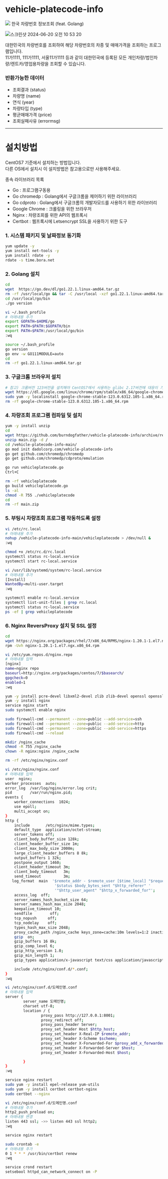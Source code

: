 # vehicle-platecode-info
<img src="https://img.shields.io/github/size/burndogfather/vehicle-platecode-info/vehicleplatecode.go"/>
한국 차량번호 정보조회 (feat. Golang)
   
![스크린샷 2024-06-20 오전 10 53 20](https://github.com/burndogfather/vehicle-platecode-info/assets/101985768/0556fb4b-44ec-4b91-b5da-3e128c98418b)
   
대한민국의 차량번호를 조회하여 해당 차량번호의 차종 및 매매가격을 조회하는 프로그램입니다.   
11가1111, 111가1111, 서울11가1111 등과 같이 대한민국에 등록된 모든 개인차량/법인차량/렌트카/영업용차량을 조회할 수 있습니다.
   
### 반환가능한 데이터  
   
- 조회결과 (status)
- 차량명 (name)
- 연식 (year)
- 차량타입 (type)
- 평균매매가격 (price)
- 조회실패사유 (errormsg)
   
------  
   
# 설치방법
  
CentOS7 기준에서 설치하는 방법입니다.   
다른 OS에서 설치시 이 설치방법은 참고용으로만 사용해주세요.
   
종속 라이브러리 목록   
- Go : 프로그램구동용
- Go chromedp : Golang에서 구글크롬을 제어하기 위한 라이브러리
- Go cdproto : Golang에서 구글크롬의 개발자모드를 사용하기 위한 라이브러리
- Google Chrome : 크롤링을 위한 브라우저
- Nginx : 차량조회를 위한 API의 웹프록시
- Certbot : 웹프록시에 Letsencrypt SSL을 사용하기 위한 도구
   

### 1. 시스템 패키지 및 날짜정보 동기화
  
```bash
yum update -y
yum install net-tools -y
yum install rdate -y
rdate -s time.bora.net
```


### 2. Golang 설치
  
```bash
cd
wget  https://go.dev/dl/go1.22.1.linux-amd64.tar.gz
rm -rf /usr/local/go && tar -C /usr/local -xzf go1.22.1.linux-amd64.tar.gz
cd /usr/local/go/bin
./go version

vi ~/.bash_profile
# 아래내용 추가
export GOPATH=$HOME/go
export PATH=$PATH:$GOPATH/bin
export PATH=$PATH:/usr/local/go/bin
:wq

source ~/.bash_profile
go version
go env -w GO111MODULE=auto
cd 
rm -rf go1.22.1.linux-amd64.tar.gz
```


### 3. 구글크롬 브라우저 설치
  
```bash
# 참고) 크롬버전 123버전을 설치해야 CentOS7에서 사용하는 glibc 2.17버전에 대응이 가능함.
wget https://dl.google.com/linux/chrome/rpm/stable/x86_64/google-chrome-stable-123.0.6312.105-1.x86_64.rpm
sudo yum -y localinstall google-chrome-stable-123.0.6312.105-1.x86_64.rpm
rm -rf google-chrome-stable-123.0.6312.105-1.x86_64.rpm
```


### 4. 차량조회 프로그램 컴파일 및 설치
  
```bash
yum -y install unzip
cd
wget https://github.com/burndogfather/vehicle-platecode-info/archive/refs/heads/main.zip
unzip main.zip -d /
cd /vehicle-platecode-info-main/
go mod init dadolcorp.com/vehicle-platecode-info
go get github.com/chromedp/chromedp
go get github.com/chromedp/cdproto/emulation

go run vehicleplatecode.go
Ctrl+C

rm -rf vehicleplatecode
go build vehicleplatecode.go 
ls -al
chmod -R 755 ./vehicleplatecode
cd
rm -rf main.zip
```


### 5. 부팅시 차량조회 프로그램 작동하도록 설정
  
```bash
vi /etc/rc.local
# 아래내용 추가
nohup /vehicle-platecode-info-main/vehicleplatecode > /dev/null &
:wq

chmod +x /etc/rc.d/rc.local
systemctl status rc-local.service
systemctl start rc-local.service

vi /usr/lib/systemd/system/rc-local.service
# 아래내용 추가
[Install]
WantedBy=multi-user.target
:wq

systemctl enable rc-local.service
systemctl list-unit-files | grep rc.local
systemctl status rc-local.service
ps -ef | grep vehicleplatecode
```


### 6. Nginx ReversProxy 설치 및 SSL 설정
  
```bash
cd
wget https://nginx.org/packages/rhel/7/x86_64/RPMS/nginx-1.20.1-1.el7.ngx.x86_64.rpm
rpm -Uvh nginx-1.20.1-1.el7.ngx.x86_64.rpm 

vi /etc/yum.repos.d/nginx.repo
# 아래내용 입력
[nginx]
name=nginx repo
baseurl=http://nginx.org/packages/centos/7/$basearch/
gpgcheck=0
enabled=1
:wq

yum -y install pcre-devel libxml2-devel zlib zlib-devel openssl openssl-devel gcc g++ cpp gcc-c++ libxslt libxslt-devel libgd-dev gd gd-devel perl perl-ExtUtils-Embed geoip-devel
yum -y install nginx
service nginx start
sudo systemctl enable nginx

sudo firewall-cmd --permanent --zone=public --add-service=ssh
sudo firewall-cmd --permanent --zone=public --add-service=http
sudo firewall-cmd --permanent --zone=public --add-service=https
sudo firewall-cmd --reload

mkdir /nginx_cache
chmod -R 755 /nginx_cache
chown -R nginx:nginx /nginx_cache

rm -rf /etc/nginx/nginx.conf

vi /etc/nginx/nginx.conf
# 아래내용 입력
user  nginx;
worker_processes  auto;
error_log  /var/log/nginx/error.log crit;
pid        /var/run/nginx.pid;
events {
	worker_connections  1024;
	use epoll;
	multi_accept on;
}
http {
	include       /etc/nginx/mime.types;
	default_type  application/octet-stream;
	server_tokens off;
	client_body_buffer_size 128k;
	client_header_buffer_size 1m;
	client_max_body_size 2000m;
	large_client_header_buffers 8 8k;
	output_buffers 1 32k;
	postpone_output 1460;
	client_header_timeout 3m;
	client_body_timeout   3m;
	send_timeout          3m;
   log_format  main  '$remote_addr - $remote_user [$time_local] "$request" '
					  '$status $body_bytes_sent "$http_referer" '
					  '"$http_user_agent" "$http_x_forwarded_for"';
	access_log  off;
	server_names_hash_bucket_size 64;
	server_names_hash_max_size 2048;
	keepalive_timeout 10;
	sendfile        off;
	tcp_nopush     off;
	tcp_nodelay    off;
	types_hash_max_size 2048;
	proxy_cache_path /nginx_cache keys_zone=cache:10m levels=1:2 inactive=600s max_size=1g;
	gzip  on;
	gzip_buffers 16 8k;
	gzip_comp_level 6;
	gzip_http_version 1.0;
	gzip_min_length 1;
	gzip_types application/x-javascript text/css application/javascript text/javascript text/plain application/json application/vnd.ms-fontobject application/x-font-opentype application/x-font-truetype application/x-font-ttf application/xml font/eot font/opentype font/otf image/svg+xml image/vnd.microsoft.icon;

	include /etc/nginx/conf.d/*.conf;
}
:wq

vi /etc/nginx/conf.d/도메인명.conf
# 아래내용 입력
server {
		server_name 도메인명;
		charset utf-8;
		location / {
				proxy_pass http://127.0.0.1:8001;
				proxy_redirect off;
				proxy_pass_header Server;
				proxy_set_header Host $http_host;
				proxy_set_header X-Real-IP $remote_addr;
				proxy_set_header X-Scheme $scheme;
				proxy_set_header X-Forwarded-For $proxy_add_x_forwarded_for;
				proxy_set_header X-Forwarded-Server $host;
				proxy_set_header X-Forwarded-Host $host;

		}
}
:wq

service nginx restart
sudo yum -y install epel-release yum-utils
sudo yum -y install certbot certbot-nginx
sudo certbot --nginx

vi /etc/nginx/conf.d/도메인명.conf
# 아래내용 추가
http2_push_preload on;
# 아래내용 변경
listen 443 ssl; ->> listen 443 ssl http2;
:wq

service nginx restart

sudo crontab -e
# 아래내용 추가
0 1 * * * /usr/bin/certbot renew
:wq

service crond restart
setsebool httpd_can_network_connect on -P
```